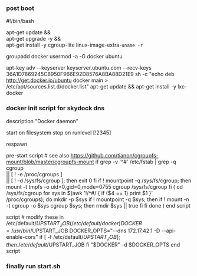 ### post boot

#!/bin/bash

apt-get update && \
    apt-get upgrade -y && \
    apt-get install -y cgroup-lite linux-image-extra-`uname -r`

groupadd docker
usermod -a -G docker ubuntu

apt-key adv --keyserver keyserver.ubuntu.com --recv-keys 36A1D7869245C8950F966E92D8576A8BA88D21E9
sh -c "echo deb http://get.docker.io/ubuntu docker main > /etc/apt/sources.list.d/docker.list"
apt-get update && apt-get install -y lxc-docker



### docker init script for skydock dns

description "Docker daemon"

start on filesystem
stop on runlevel [!2345]

respawn

pre-start script
        # see also https://github.com/tianon/cgroupfs-mount/blob/master/cgroupfs-mount
        if grep -v '^#' /etc/fstab | grep -q cgroup \
                || [ ! -e /proc/cgroups ] \
                || [ ! -d /sys/fs/cgroup ]; then
                exit 0
        fi
        if ! mountpoint -q /sys/fs/cgroup; then
                mount -t tmpfs -o uid=0,gid=0,mode=0755 cgroup /sys/fs/cgroup
        fi
        (
                cd /sys/fs/cgroup
                for sys in $(awk '!/^#/ { if ($4 == 1) print $1 }' /proc/cgroups); do
                        mkdir -p $sys
                        if ! mountpoint -q $sys; then
                                if ! mount -n -t cgroup -o $sys cgroup $sys; then
                                        rmdir $sys || true
                                fi
                        fi
                done
        )
end script

script
        # modify these in /etc/default/$UPSTART_JOB (/etc/default/docker)
        DOCKER=/usr/bin/$UPSTART_JOB
        DOCKER_OPTS="--dns 172.17.42.1 -D --api-enable-cors"
        if [ -f /etc/default/$UPSTART_JOB ]; then
                . /etc/default/$UPSTART_JOB
        fi
        "$DOCKER" -d $DOCKER_OPTS
end script

### finally run start.sh
